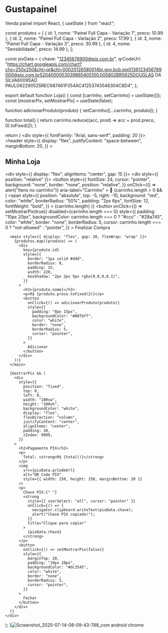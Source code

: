 # Gustapainel
Venda painel 
import React, { useState } from "react";

const produtos = [
  { id: 1, nome: "Painel Full Capa - Variação 1", preco: 10.99 },
  { id: 2, nome: "Painel Full Capa - Variação 2", preco: 17.99 },
  { id: 3, nome: "Painel Full Capa - Variação 3", preco: 30.99 },
  { id: 4, nome: "Sensibilidade", preco: 14.99 },
];

const pixData = {
  chave: "12345678900@pix.com.br",
  qrCodeUrl:
    "https://chart.googleapis.com/chart?chs=250x250&cht=qr&chl=00020126580014br.gov.bcb.pix0136123456789000@pix.com.br5204000053039865405100.005802BR5925DOUGLAS DA SILVA6009SAO PAULO62290525REC687461F054AC41253743546304C8D4",
};

export default function Loja() {
  const [carrinho, setCarrinho] = useState([]);
  const [mostrarPix, setMostrarPix] = useState(false);

  function adicionarProduto(produto) {
    setCarrinho([...carrinho, produto]);
  }

  function total() {
    return carrinho.reduce((acc, prod) => acc + prod.preco, 0).toFixed(2);
  }

  return (
    <div style={{ fontFamily: "Arial, sans-serif", padding: 20 }}>
      <header
        style={{
          display: "flex",
          justifyContent: "space-between",
          marginBottom: 20,
        }}
      >
        <div>
          <h2>Minha Loja</h2>
        </div>
        <div style={{ display: "flex", alignItems: "center", gap: 15 }}>
          <div style={{ position: "relative" }}>
            <button
              style={{
                fontSize: 24,
                cursor: "pointer",
                background: "none",
                border: "none",
                position: "relative",
              }}
              onClick={() => alert("Itens no carrinho")}
              aria-label="Carrinho"
            >
              🛒
              {carrinho.length > 0 && (
                <span
                  style={{
                    position: "absolute",
                    top: -5,
                    right: -10,
                    background: "red",
                    color: "white",
                    borderRadius: "50%",
                    padding: "2px 6px",
                    fontSize: 12,
                    fontWeight: "bold",
                  }}
                >
                  {carrinho.length}
                </span>
              )}
            </button>
          </div>
          <button
            onClick={() => setMostrarPix(true)}
            disabled={carrinho.length === 0}
            style={{
              padding: "10px 20px",
              backgroundColor: carrinho.length === 0 ? "#ccc" : "#28a745",
              color: "white",
              border: "none",
              borderRadius: 5,
              cursor: carrinho.length === 0 ? "not-allowed" : "pointer",
            }}
          >
            Finalizar Compra
          </button>
        </div>
      </header>

      <main style={{ display: "flex", gap: 20, flexWrap: "wrap" }}>
        {produtos.map((produto) => (
          <div
            key={produto.id}
            style={{
              border: "1px solid #ddd",
              borderRadius: 8,
              padding: 15,
              width: 220,
              boxShadow: "2px 2px 5px rgba(0,0,0,0.1)",
            }}
          >
            <h3>{produto.nome}</h3>
            <p>R$ {produto.preco.toFixed(2)}</p>
            <button
              onClick={() => adicionarProduto(produto)}
              style={{
                padding: "8px 15px",
                backgroundColor: "#007bff",
                color: "white",
                border: "none",
                borderRadius: 5,
                cursor: "pointer",
              }}
            >
              Adicionar
            </button>
          </div>
        ))}
      </main>

      {mostrarPix && (
        <div
          style={{
            position: "fixed",
            top: 0,
            left: 0,
            width: "100vw",
            height: "100vh",
            backgroundColor: "white",
            display: "flex",
            flexDirection: "column",
            justifyContent: "center",
            alignItems: "center",
            padding: 20,
            zIndex: 9999,
          }}
        >
          <h2>Pagamento PIX</h2>
          <p>
            Total: <strong>R$ {total()}</strong>
          </p>
          <img
            src={pixData.qrCodeUrl}
            alt="QR Code PIX"
            style={{ width: 250, height: 250, marginBottom: 20 }}
          />
          <p>
            Chave PIX:{" "}
            <strong
              style={{ userSelect: "all", cursor: "pointer" }}
              onClick={() => {
                navigator.clipboard.writeText(pixData.chave);
                alert("Chave PIX copiada!");
              }}
              title="Clique para copiar"
            >
              {pixData.chave}
            </strong>
          </p>
          <button
            onClick={() => setMostrarPix(false)}
            style={{
              marginTop: 20,
              padding: "10px 20px",
              backgroundColor: "#dc3545",
              color: "white",
              border: "none",
              borderRadius: 5,
              cursor: "pointer",
            }}
          >
            Fechar
          </button>
        </div>
      )}
    </div>
  );
}![Screenshot_2025-07-14-08-09-43-788_com android chrome](https://github.com/user-attachments/assets/f4d06027-edcd-4569-90cb-8388f83f9b45)
